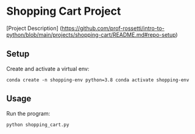 # Shopping Cart Project

[Project Description]
(https://github.com/prof-rossetti/intro-to-python/blob/main/projects/shopping-cart/README.md#repo-setup)


## Setup
Create and activate a virtual env:

``conda create -n shopping-env python=3.8
conda activate shopping-env``


## Usage

Run the program:
```py
python shopping_cart.py
```